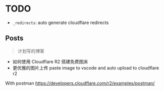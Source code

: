 # TODO

- `_redirects`: auto generate cloudflare redirects

## Posts

> 计划写的博客

- 如何使用 Cloudflare R2 搭建免费图床
- 更优雅的图片上传 paste image to vscode and auto upload to cloudflare r2

With postman https://developers.cloudflare.com/r2/examples/postman/
